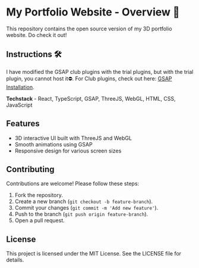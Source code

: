 # My Portfolio Website - Overview 🚀

This repository contains the open source version of my 3D portfolio website. Do check it out!

## Instructions 🛠️

I have modified the GSAP club plugins with the trial plugins, but with the trial plugin, you cannot host it⛔️. For Club plugins, check out here: [GSAP Installation](https://gsap.com/docs/v3/Installation/).

**Techstack** - React, TypeScript, GSAP, ThreeJS, WebGL, HTML, CSS, JavaScript

## Features

- 3D interactive UI built with ThreeJS and WebGL
- Smooth animations using GSAP
- Responsive design for various screen sizes

## Contributing

Contributions are welcome! Please follow these steps:

1. Fork the repository.
2. Create a new branch (`git checkout -b feature-branch`).
3. Commit your changes (`git commit -m 'Add new feature'`).
4. Push to the branch (`git push origin feature-branch`).
5. Open a pull request.

## License

This project is licensed under the MIT License. See the LICENSE file for details.
 


